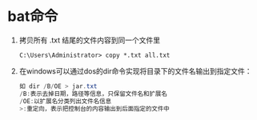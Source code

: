 # bat命令

1. 拷贝所有 .txt 结尾的文件内容到同一个文件里

   ```
   C:\Users\Administrator> copy *.txt all.txt
   ```

2. 在windows可以通过dos的dir命令实现将目录下的文件名输出到指定文件：

   ```java
   如 dir /B/OE > jar.txt 
   /B:表示去掉日期，路径等信息，只保留文件名和扩展名
   /OE:以扩展名分类列出文件名信息
   >:重定向，表示把控制台的内容输出到后面指定的文件中
   ```

   